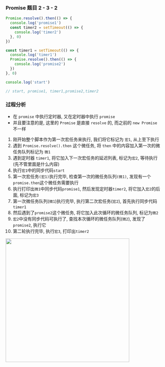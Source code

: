 ### Promise 题目 2 - 3 - 2

```js
Promise.resolve().then(() => {
  console.log('promise1')
  const timer2 = setTimeout(() => {
    console.log('timer2')
  }, 0)
})

const timer1 = setTimeout(() => {
  console.log('timer1')
  Promise.resolve().then(() => {
    console.log('promise2')
  })
}, 0)

console.log('start')

// start, promise1, timer1,promise2,timer2

```

### 过程分析
- 在 `promise` 中执行定时器, 又在定时器中执行 `promise`
- 并且要注意的是, 这里的 `Promise` 是直接 `resolve` 的, 而之前的 `new Promise` 不一样
1. 刚开始整个脚本作为第一次宏任务来执行, 我们将它标记为 `宏1`, 从上至下执行
2. 遇到 `Promise.resolve().then` 这个微任务, 将 `then` 中的内容加入第一次的微任务队列标记为 `微1`
3. 遇到定时器 `timer1`, 将它加入下一次宏任务的延迟列表, 标记为`宏2`, 等待执行(先不管里面是什么内容)
4. 执行`宏1`中的同步代码`start`
5. 第一次宏任务`(宏1)`执行完毕, 检查第一次的微任务队列`(微1)`, 发现有一个`promise.then`这个微任务需要执行
6. 执行打印出`微1`中同步代码`promise1`, 然后发现定时器`timer2`, 将它加入`宏2`的后面, 标记为`宏3`
7. 第一次微任务队列(`微1`)执行完毕, 执行第二次宏任务(`宏2`), 首先执行同步代码`timer1`
8. 然后遇到了`promise2`这个微任务, 将它加入此次循环的微任务队列, 标记为`微2`
9. `宏2`中没有同步代码可执行了, 查找本次循环的微任务队列(`微2`), 发现了`promise2`, 执行它
10. 第二轮执行完毕, 执行`宏3`, 打印出`timer2`

<img src="../../images/promise/2-3-2.png" height="400">
